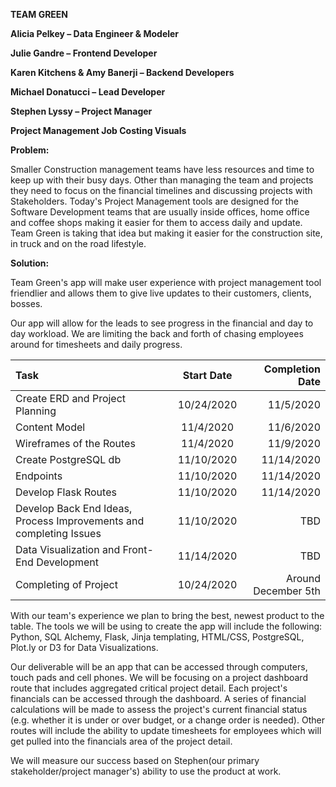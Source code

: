 **TEAM GREEN**

**Alicia Pelkey – Data Engineer &amp; Modeler**

**Julie Gandre – Frontend Developer**

**Karen Kitchens &amp; Amy Banerji – Backend Developers**

**Michael Donatucci – Lead Developer**

**Stephen Lyssy – Project Manager**

**Project Management Job Costing Visuals**

**Problem:**

Smaller Construction management teams have less resources and time to keep up with their busy days. Other than managing the team and projects they need to focus on the financial timelines and discussing projects with Stakeholders. Today's Project Management tools are designed for the Software Development teams that are usually inside offices, home office and coffee shops making it easier for them to access daily and update. Team Green is taking that idea but making it easier for the construction site, in truck and on the road lifestyle.

**Solution:**

Team Green's app will make user experience with project management tool friendlier and allows them to give live updates to their customers, clients, bosses.

Our app will allow for the leads to see progress in the financial and day to day workload. We are limiting the back and forth of chasing employees around for timesheets and daily progress.


| Task | Start Date | Completion Date | 
| :------------- | :----------: | -----------: |
| Create ERD and Project Planning | 10/24/2020 | 11/5/2020 |
| Content Model | 11/4/2020 | 11/6/2020 |
| Wireframes of the Routes | 11/4/2020 | 11/9/2020 |
| Create PostgreSQL db | 11/10/2020 | 11/14/2020 |
| Endpoints | 11/10/2020 | 11/14/2020 |
| Develop Flask Routes | 11/10/2020 | 11/14/2020 |
| Develop Back End Ideas, Process Improvements and completing Issues | 11/10/2020 | TBD |
| Data Visualization and Front- End Development | 11/14/2020 | TBD |
| Completing of Project | 10/24/2020 | Around December 5th |


With our team's experience we plan to bring the best, newest product to the table. The tools we will be using to create the app will include the following: Python, SQL Alchemy, Flask, Jinja templating, HTML/CSS, PostgreSQL, Plot.ly or D3 for Data Visualizations.

Our deliverable will be an app that can be accessed through computers, touch pads and cell phones. We will be focusing on a project dashboard route that includes aggregated critical project detail. Each project's financials can be accessed through the dashboard. A series of financial calculations will be made to assess the project's current financial status (e.g. whether it is under or over budget, or a change order is needed). Other routes will include the ability to update timesheets for employees which will get pulled into the financials area of the project detail.

We will measure our success based on Stephen(our primary stakeholder/project manager's) ability to use the product at work.
